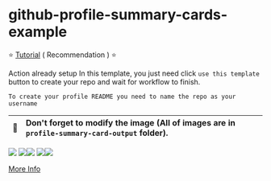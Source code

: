 # github-profile-summary-cards-example

:star: [Tutorial](https://github.com/vn7n24fzkq/github-profile-summary-cards/wiki/Toturial) ( Recommendation ) :star:

Action already setup In this template, you just need click `use this template` button to create your repo and wait for workflow to finish.

```To create your profile README you need to name the repo as your username```

| :bell: | Don't forget to modify the image (All of images are in `profile-summary-card-output` folder). |
| :-------: | :-------------------------------------------------------------------------------------------------------- |

![](http://github-profile-summary-cards.vercel.app/api/cards/profile-details?username=CyangOfficial&theme=monokai)
![](http://github-profile-summary-cards.vercel.app/api/cards/repos-per-language?username=CyangOfficial&theme=monokai)![](http://github-profile-summary-cards.vercel.app/api/cards/most-commit-language?username=CyangOfficial&theme=monokai)
![](http://github-profile-summary-cards.vercel.app/api/cards/stats?username=CyangOfficial&theme=monokai)![](http://github-profile-summary-cards.vercel.app/api/cards/productive-time?username=CyangOfficial&theme=monokai&utcOffset=8)

[More Info](https://github.com/vn7n24fzkq/github-profile-summary-cards)
